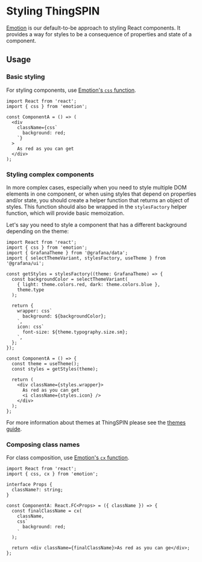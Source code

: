 # Styling ThingSPIN

[Emotion](https://emotion.sh/docs/introduction) is our default-to-be approach to styling React components. It provides a way for styles to be a consequence of properties and state of a component.

## Usage

### Basic styling

For styling components, use [Emotion's `css` function](https://emotion.sh/docs/emotion#css).

```tsx
import React from 'react';
import { css } from 'emotion';

const ComponentA = () => (
  <div
    className={css`
      background: red;
    `}
  >
    As red as you can get
  </div>
);
```

### Styling complex components

In more complex cases, especially when you need to style multiple DOM elements in one component, or when using styles that depend on properties and/or state, you should create a helper function that returns an object of styles. This function should also be wrapped in the `stylesFactory` helper function, which will provide basic memoization.

Let's say you need to style a component that has a different background depending on the theme:

```tsx
import React from 'react';
import { css } from 'emotion';
import { GrafanaTheme } from '@grafana/data';
import { selectThemeVariant, stylesFactory, useTheme } from '@grafana/ui';

const getStyles = stylesFactory((theme: GrafanaTheme) => {
  const backgroundColor = selectThemeVariant(
    { light: theme.colors.red, dark: theme.colors.blue },
    theme.type
  );

  return {
    wrapper: css`
      background: ${backgroundColor};
    `,
    icon: css`
      font-size: ${theme.typography.size.sm};
    `,
  };
});

const ComponentA = () => {
  const theme = useTheme();
  const styles = getStyles(theme);

  return (
    <div className={styles.wrapper}>
      As red as you can get
      <i className={styles.icon} />
    </div>
  );
};
```

For more information about themes at ThingSPIN please see the [themes guide](./themes.md).

### Composing class names

For class composition, use [Emotion's `cx` function](https://emotion.sh/docs/emotion#cx).

```tsx
import React from 'react';
import { css, cx } from 'emotion';

interface Props {
  className?: string;
}

const ComponentA: React.FC<Props> = ({ className }) => {
  const finalClassName = cx(
    className,
    css`
      background: red;
    `
  );

  return <div className={finalClassName}>As red as you can ge</div>;
};
```
